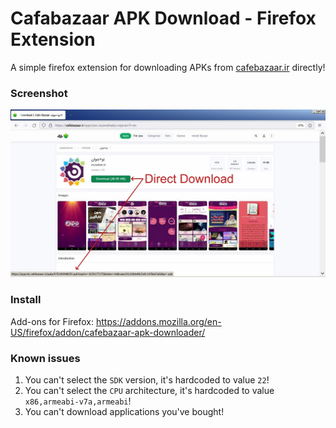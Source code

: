 # Cafabazaar APK Download - Firefox Extension
A simple firefox extension for downloading APKs from [cafebazaar.ir](https://cafebazaar.ir) directly!

### Screenshot

![screenshot](screenshots/1.jpg)

### Install

Add-ons for Firefox: https://addons.mozilla.org/en-US/firefox/addon/cafebazaar-apk-downloader/

### Known issues

1. You can't select the `SDK` version, it's hardcoded to value `22`!
2. You can't select the `CPU` architecture, it's hardcoded to value `x86,armeabi-v7a,armeabi`!
3. You can't download applications you've bought!

